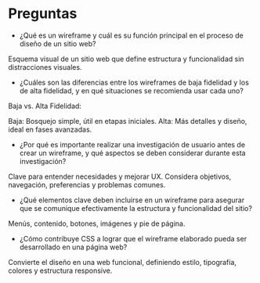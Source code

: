 # Preguntas

* ¿Qué es un wireframe y cuál es su función principal en el proceso de diseño de un sitio web? 

Esquema visual de un sitio web que define estructura y funcionalidad sin distracciones visuales.


* ¿Cuáles son las diferencias entre los wireframes de baja fidelidad y los de alta fidelidad, y en qué situaciones se recomienda usar cada uno?
  
Baja vs. Alta Fidelidad:

Baja: Bosquejo simple, útil en etapas iniciales.
Alta: Más detalles y diseño, ideal en fases avanzadas.

* ¿Por qué es importante realizar una investigación de usuario antes de crear un wireframe, y qué aspectos se deben considerar durante esta investigación?
  
 Clave para entender necesidades y mejorar UX. Considera objetivos, navegación, preferencias y problemas comunes.


* ¿Qué elementos clave deben incluirse en un wireframe para asegurar que se comunique efectivamente la estructura y funcionalidad del sitio?
  
 Menús, contenido, botones, imágenes y pie de página.

* ¿Cómo contribuye CSS a lograr que el wireframe elaborado pueda ser desarrollado en una página web?
  
Convierte el diseño en una web funcional, definiendo estilo, tipografía, colores y estructura responsive. 

